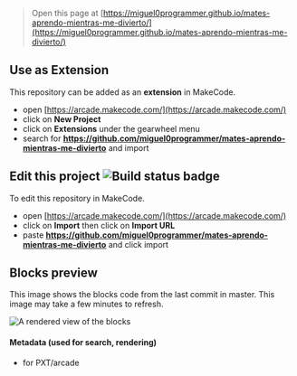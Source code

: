  


> Open this page at [https://miguel0programmer.github.io/mates-aprendo-mientras-me-divierto/](https://miguel0programmer.github.io/mates-aprendo-mientras-me-divierto/)

## Use as Extension

This repository can be added as an **extension** in MakeCode.

* open [https://arcade.makecode.com/](https://arcade.makecode.com/)
* click on **New Project**
* click on **Extensions** under the gearwheel menu
* search for **https://github.com/miguel0programmer/mates-aprendo-mientras-me-divierto** and import

## Edit this project ![Build status badge](https://github.com/miguel0programmer/mates-aprendo-mientras-me-divierto/workflows/MakeCode/badge.svg)

To edit this repository in MakeCode.

* open [https://arcade.makecode.com/](https://arcade.makecode.com/)
* click on **Import** then click on **Import URL**
* paste **https://github.com/miguel0programmer/mates-aprendo-mientras-me-divierto** and click import

## Blocks preview

This image shows the blocks code from the last commit in master.
This image may take a few minutes to refresh.

![A rendered view of the blocks](https://github.com/miguel0programmer/mates-aprendo-mientras-me-divierto/raw/master/.github/makecode/blocks.png)

#### Metadata (used for search, rendering)

* for PXT/arcade
<script src="https://makecode.com/gh-pages-embed.js"></script><script>makeCodeRender("{{ site.makecode.home_url }}", "{{ site.github.owner_name }}/{{ site.github.repository_name }}");</script>
